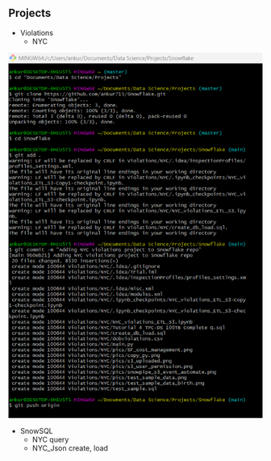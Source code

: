 ## Projects
- Violations
  - NYC
<p><img src="https://github.com/ankur715/Snowflake/blob/main/pics/nyc_vio_git.png"></p>

- SnowSQL
  - NYC query
  - NYC_Json create, load
